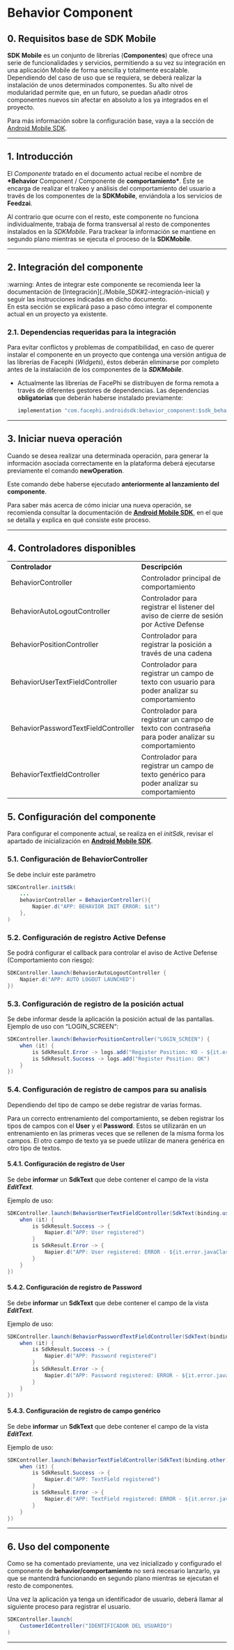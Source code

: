 # Behavior Component

## 0. Requisitos base de SDK Mobile

**SDK Mobile** es un conjunto de librerías (**Componentes**) que ofrece
una serie de funcionalidades y servicios, permitiendo a su vez su
integración en una aplicación Mobile de forma sencilla y totalmente
escalable. Dependiendo del caso de uso que se requiera, se deberá
realizar la instalación de unos determinados componentes. Su alto nivel
de modularidad permite que, en un futuro, se puedan añadir otros
componentes nuevos sin afectar en absoluto a los ya integrados en el
proyecto.

Para más información sobre la configuración base, vaya a la sección de
<a href="ES_Mobile_SDK"
data-linked-resource-id="2605285492" data-linked-resource-version="11"
data-linked-resource-type="page">Android Mobile SDK</a>.

---

## 1. Introducción

El _Componente_ tratado en el documento actual recibe el nombre de
**\*Behavior** Component / Componente de **comportamiento\***. Éste se
encarga de realizar el trakeo y análisis del comportamiento del usuario
a través de los componentes de la **SDKMobile**, enviándola a los
servicios de **Feedzai**.

Al contrario que ocurre con el resto, este componente no funciona
individualmente, trabaja de forma transversal al resto de componentes
instalados en la _SDKMobile_. Para trackear la información se mantiene
en segundo plano mientras se ejecuta el proceso de la **SDKMobile**.

---

## 2. Integración del componente

<div class="warning">
<span class="warning">:warning:</span>
Antes de integrar este componente se recomienda leer la documentación de [Integración](./Mobile_SDK#2-integración-inicial) y seguir las instrucciones indicadas en dicho documento.
</div>
En esta sección se explicará paso a paso cómo integrar el componente
actual en un proyecto ya existente.

### 2.1. Dependencias requeridas para la integración

Para evitar conflictos y problemas de compatibilidad, en caso de querer
instalar el componente en un proyecto que contenga una versión antigua
de las librerías de Facephi (_Widgets_), éstos deberán eliminarse por
completo antes de la instalación de los componentes de la
**_SDKMobile_**.

- Actualmente las librerías de FacePhi se distribuyen de forma remota
  a través de diferentes gestores de dependencias. Las dependencias
  **obligatorias** que deberán haberse instalado previamente:

  ```java
  implementation "com.facephi.androidsdk:behavior_component:$sdk_behavior_component_version"
  ```

---

## 3. Iniciar nueva operación

Cuando se desea realizar una determinada operación, para generar la
información asociada correctamente en la plataforma deberá ejecutarse
previamente el comando **newOperation**.

Este comando debe haberse ejecutado **anteriormente al lanzamiento del
componente**.

Para saber más acerca de cómo iniciar una nueva operación, se recomienda
consultar la documentación de <a href="ES_Mobile_SDK"
data-linked-resource-id="2605285492" data-linked-resource-version="11"
data-linked-resource-type="page"><strong><u>Android Mobile
SDK</u></strong></a>, en el que se detalla y explica en qué consiste
este proceso.

---

## 4. Controladores disponibles

|                                     |                                                                                                   |
| ----------------------------------- | ------------------------------------------------------------------------------------------------- |
| **Controlador**                     | **Descripción**                                                                                   |
| BehaviorController                  | Controlador principal de comportamiento                                                           |
| BehaviorAutoLogoutController        | Controlador para registrar el listener del aviso de cierre de sesión por Active Defense           |
| BehaviorPositionController          | Controlador para registrar la posición a través de una cadena                                     |
| BehaviorUserTextFieldController     | Controlador para registrar un campo de texto con usuario para poder analizar su comportamiento    |
| BehaviorPasswordTextFieldController | Controlador para registrar un campo de texto con contraseña para poder analizar su comportamiento |
| BehaviorTextfieldController         | Controlador para registrar un campo de texto genérico para poder analizar su comportamiento       |

## 5. Configuración del componente

Para configurar el componente actual, se realiza en el _initSdk_,
revisar el apartado de inicialización en
<a href="ES_Mobile_SDK"
data-linked-resource-id="2605285492" data-linked-resource-version="11"
data-linked-resource-type="page"><strong><u>Android Mobile
SDK</u></strong></a>.

### 5.1. Configuración de BehaviorController

Se debe incluir este parámetro

```java
SDKController.initSdk(
    ...
    behaviorController = BehaviorController(){
        Napier.d("APP: BEHAVIOR INIT ERROR: $it")
    },
)
```

### 5.2. Configuración de registro Active Defense

Se podrá configurar el callback para controlar el aviso de Active
Defense (Comportamiento con riesgo):

```java
SDKController.launch(BehaviorAutoLogoutController {
    Napier.d("APP: AUTO LOGOUT LAUNCHED")
})
```

### 5.3. Configuración de registro de la posición actual

Se debe informar desde la aplicación la posición actual de las
pantallas. Ejemplo de uso con “LOGIN_SCREEN“:

```java
SDKController.launch(BehaviorPositionController("LOGIN_SCREEN") {
    when (it) {
        is SdkResult.Error -> logs.add("Register Position: KO - ${it.error.javaClass.simpleName}")
        is SdkResult.Success -> logs.add("Register Position: OK")
    }
})
```

### 5.4. Configuración de registro de campos para su analisis

Dependiendo del tipo de campo se debe registrar de varias formas.

Para un correcto entrenamiento del comportamiento, se deben registrar
los tipos de campos con el **User** y el **Password**. Estos se
utilizarán en un entrenamiento en las primeras veces que se rellenen de
la misma forma los campos. El otro campo de texto ya se puede utilizar
de manera genérica en otro tipo de textos.

#### 5.4.1. Configuración de registro de User

Se debe **informar** un **SdkText** que debe contener el campo de la
vista **_EditText_**.

Ejemplo de uso:

```java
SDKController.launch(BehaviorUserTextFieldController(SdkText(binding.user)) {
    when (it) {
        is SdkResult.Success -> {
            Napier.d("APP: User registered")
        }
        is SdkResult.Error -> {
            Napier.d("APP: User registered: ERROR - ${it.error.javaClass.simpleName}")
        }
    }
})
```

#### 5.4.2. Configuración de registro de Password

Se debe **informar** un **SdkText** que debe contener el campo de la
vista **_EditText_**.

Ejemplo de uso:

```java
SDKController.launch(BehaviorPasswordTextFieldController(SdkText(binding.password)) {
    when (it) {
        is SdkResult.Success -> {
            Napier.d("APP: Password registered")
        }
        is SdkResult.Error -> {
            Napier.d("APP: Password registered: ERROR - ${it.error.javaClass.simpleName}")
        }
    }
})
```

#### 5.4.3. Configuración de registro de campo genérico

Se debe **informar** un **SdkText** que debe contener el campo de la
vista **_EditText_**.

Ejemplo de uso:

```java
SDKController.launch(BehaviorTextFieldController(SdkText(binding.other)) {
    when (it) {
        is SdkResult.Success -> {
            Napier.d("APP: TextField registered")
        }
        is SdkResult.Error -> {
            Napier.d("APP: TextField registered: ERROR - ${it.error.javaClass.simpleName}")
        }
    }
})
```

---

## 6. Uso del componente

Como se ha comentado previamente, una vez inicializado y configurado el
componente de **behavior/comportamiento** no será necesario lanzarlo, ya
que se mantendrá funcionando en segundo plano mientras se ejecutan el
resto de componentes.

Una vez la aplicación ya tenga un identificador de usuario, deberá
llamar al siguiente proceso para registrar el usuario.

```java
SDKController.launch(
    CustomerIdController("IDENTIFICADOR DEL USUARIO")
)
```

---
